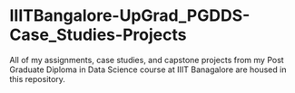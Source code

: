 # IIITBangalore-UpGrad_PGDDS-Case_Studies-Projects
All of my assignments, case studies, and capstone projects from my Post Graduate Diploma in Data Science course at IIIT Banagalore are housed in this repository.
